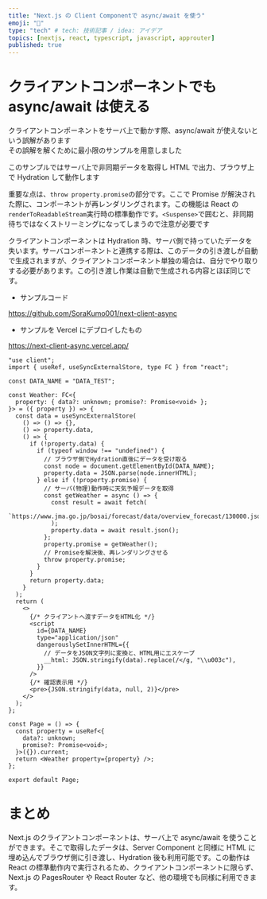```yaml
---
title: "Next.js の Client Componentで async/await を使う"
emoji: "🐷"
type: "tech" # tech: 技術記事 / idea: アイデア
topics: [nextjs, react, typescript, javascript, approuter]
published: true
---
```


# クライアントコンポーネントでも async/await は使える

クライアントコンポーネントをサーバ上で動かす際、async/await が使えないという誤解があります  
その誤解を解くために最小限のサンプルを用意しました

このサンプルではサーバ上で非同期データを取得し HTML で出力、ブラウザ上で Hydration して動作します

重要な点は、`throw property.promise`の部分です。ここで Promise が解決された際に、コンポーネントが再レンダリングされます。この機能は React の`renderToReadableStream`実行時の標準動作です。`<Suspense>`で囲むと、非同期待ちではなくストリーミングになってしまうので注意が必要です

クライアントコンポーネントは Hydration 時、サーバ側で持っていたデータを失います。サーバコンポーネントと連携する際は、このデータの引き渡しが自動で生成されますが、クライアントコンポーネント単独の場合は、自分でやり取りする必要があります。この引き渡し作業は自動で生成される内容とほぼ同じです。

- サンプルコード

https://github.com/SoraKumo001/next-client-async

- サンプルを Vercel にデプロイしたもの

https://next-client-async.vercel.app/

```tsx
"use client";
import { useRef, useSyncExternalStore, type FC } from "react";

const DATA_NAME = "DATA_TEST";

const Weather: FC<{
  property: { data?: unknown; promise?: Promise<void> };
}> = ({ property }) => {
  const data = useSyncExternalStore(
    () => () => {},
    () => property.data,
    () => {
      if (!property.data) {
        if (typeof window !== "undefined") {
          // ブラウザ側でHydration直後にデータを受け取る
          const node = document.getElementById(DATA_NAME);
          property.data = JSON.parse(node.innerHTML);
        } else if (!property.promise) {
          // サーバ(物理)動作時に天気予報データを取得
          const getWeather = async () => {
            const result = await fetch(
              `https://www.jma.go.jp/bosai/forecast/data/overview_forecast/130000.json`
            );
            property.data = await result.json();
          };
          property.promise = getWeather();
          // Promiseを解決後、再レンダリングさせる
          throw property.promise;
        }
      }
      return property.data;
    }
  );
  return (
    <>
      {/* クライアントへ渡すデータをHTML化 */}
      <script
        id={DATA_NAME}
        type="application/json"
        dangerouslySetInnerHTML={{
          // データをJSON文字列に変換と、HTML用にエスケープ
          __html: JSON.stringify(data).replace(/</g, "\\u003c"),
        }}
      />
      {/* 確認表示用 */}
      <pre>{JSON.stringify(data, null, 2)}</pre>
    </>
  );
};

const Page = () => {
  const property = useRef<{
    data?: unknown;
    promise?: Promise<void>;
  }>({}).current;
  return <Weather property={property} />;
};

export default Page;
```

# まとめ

Next.js のクライアントコンポーネントは、サーバ上で async/await を使うことができます。そこで取得したデータは、Server Component と同様に HTML に埋め込んでブラウザ側に引き渡し、Hydration 後も利用可能です。この動作は React の標準動作内で実行されるため、クライアントコンポーネントに限らず、Next.js の PagesRouter や React Router など、他の環境でも同様に利用できます。
